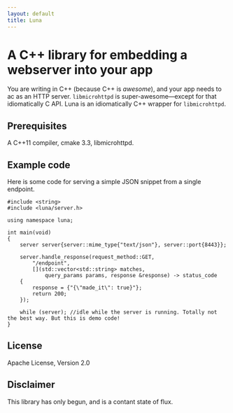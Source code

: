 ```yaml
---
layout: default
title: Luna
---
```


# A C++ library for embedding a webserver into your app

You are writing in C++ (because C++ is _awesome_), and your app needs to ac as an HTTP server. `libmicrohttpd` is super-awesome—except for that idiomatically C API. Luna is an idiomatically C++ wrapper for `libmicrohttpd`.

## Prerequisites

A C++11 compiler, cmake 3.3, libmicrohttpd.

## Example code

Here is some code for serving a simple JSON snippet from a single endpoint.

    #include <string>
    #include <luna/server.h>

    using namespace luna;

    int main(void)
    {
        server server{server::mime_type{"text/json"}, server::port{8443}};

        server.handle_response(request_method::GET,
            "/endpoint", 
            [](std::vector<std::string> matches,
                query_params params, response &response) -> status_code
        {
            response = {"{\"made_it\": true}"};
            return 200;
        });

        while (server); //idle while the server is running. Totally not the best way. But this is demo code!
    }

## License

Apache License, Version 2.0

## Disclaimer

This library has only begun, and is a contant state of flux.